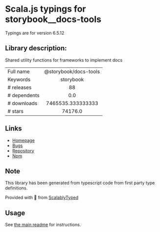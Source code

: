 
# Scala.js typings for storybook__docs-tools

Typings are for version 6.5.12

## Library description:
Shared utility functions for frameworks to implement docs

|                    |                 |
| ------------------ | :-------------: |
| Full name          | @storybook/docs-tools |
| Keywords           | storybook |
| # releases         | 88 |
| # dependents       | 0.0 |
| # downloads        | 7465535.333333333 |
| # stars            | 74176.0 |

## Links
- [Homepage](https://github.com/storybookjs/storybook/tree/main/lib/docs-tools)
- [Bugs](https://github.com/storybookjs/storybook/issues)
- [Repository](https://github.com/storybookjs/storybook)
- [Npm](https://www.npmjs.com/package/%40storybook%2Fdocs-tools)
    


## Note
This library has been generated from typescript code from first party type definitions.

Provided with :purple_heart: from [ScalablyTyped](https://github.com/oyvindberg/ScalablyTyped)

## Usage
See [the main readme](../../readme.md) for instructions.


